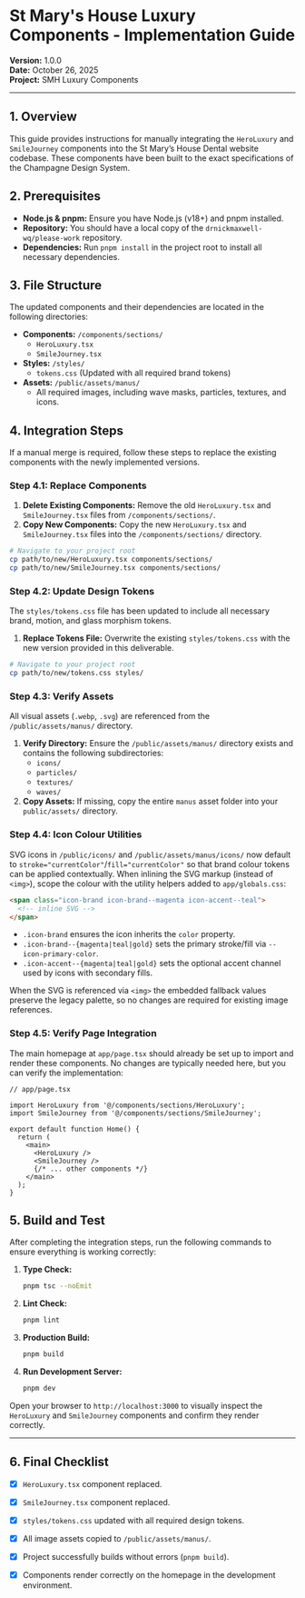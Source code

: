 # St Mary's House Luxury Components - Implementation Guide

**Version:** 1.0.0  
**Date:** October 26, 2025  
**Project:** SMH Luxury Components  

---

## 1. Overview

This guide provides instructions for manually integrating the `HeroLuxury` and `SmileJourney` components into the St Mary’s House Dental website codebase. These components have been built to the exact specifications of the Champagne Design System.

## 2. Prerequisites

- **Node.js & pnpm:** Ensure you have Node.js (v18+) and pnpm installed.
- **Repository:** You should have a local copy of the `drnickmaxwell-wq/please-work` repository.
- **Dependencies:** Run `pnpm install` in the project root to install all necessary dependencies.

## 3. File Structure

The updated components and their dependencies are located in the following directories:

- **Components:** `/components/sections/`
  - `HeroLuxury.tsx`
  - `SmileJourney.tsx`
- **Styles:** `/styles/`
  - `tokens.css` (Updated with all required brand tokens)
- **Assets:** `/public/assets/manus/`
  - All required images, including wave masks, particles, textures, and icons.

## 4. Integration Steps

If a manual merge is required, follow these steps to replace the existing components with the newly implemented versions.

### Step 4.1: Replace Components

1.  **Delete Existing Components:** Remove the old `HeroLuxury.tsx` and `SmileJourney.tsx` files from `/components/sections/`.
2.  **Copy New Components:** Copy the new `HeroLuxury.tsx` and `SmileJourney.tsx` files into the `/components/sections/` directory.

```bash
# Navigate to your project root
cp path/to/new/HeroLuxury.tsx components/sections/
cp path/to/new/SmileJourney.tsx components/sections/
```

### Step 4.2: Update Design Tokens

The `styles/tokens.css` file has been updated to include all necessary brand, motion, and glass morphism tokens. 

1.  **Replace Tokens File:** Overwrite the existing `styles/tokens.css` with the new version provided in this deliverable.

```bash
# Navigate to your project root
cp path/to/new/tokens.css styles/
```

### Step 4.3: Verify Assets

All visual assets (`.webp`, `.svg`) are referenced from the `/public/assets/manus/` directory.

1.  **Verify Directory:** Ensure the `/public/assets/manus/` directory exists and contains the following subdirectories:
    - `icons/`
    - `particles/`
    - `textures/`
    - `waves/`
2.  **Copy Assets:** If missing, copy the entire `manus` asset folder into your `public/assets/` directory.

### Step 4.4: Icon Colour Utilities

SVG icons in `/public/icons/` and `/public/assets/manus/icons/` now default to `stroke="currentColor"`/`fill="currentColor"` so that brand colour tokens can be applied contextually. When inlining the SVG markup (instead of `<img>`), scope the colour with the utility helpers added to `app/globals.css`:

```html
<span class="icon-brand icon-brand--magenta icon-accent--teal">
  <!-- inline SVG -->
</span>
```

- `.icon-brand` ensures the icon inherits the `color` property.
- `.icon-brand--{magenta|teal|gold}` sets the primary stroke/fill via `--icon-primary-color`.
- `.icon-accent--{magenta|teal|gold}` sets the optional accent channel used by icons with secondary fills.

When the SVG is referenced via `<img>` the embedded fallback values preserve the legacy palette, so no changes are required for existing image references.

### Step 4.5: Verify Page Integration

The main homepage at `app/page.tsx` should already be set up to import and render these components. No changes are typically needed here, but you can verify the implementation:

```tsx
// app/page.tsx

import HeroLuxury from '@/components/sections/HeroLuxury';
import SmileJourney from '@/components/sections/SmileJourney';

export default function Home() {
  return (
    <main>
      <HeroLuxury />
      <SmileJourney />
      {/* ... other components */}
    </main>
  );
}
```

## 5. Build and Test

After completing the integration steps, run the following commands to ensure everything is working correctly:

1.  **Type Check:**

    ```bash
    pnpm tsc --noEmit
    ```

2.  **Lint Check:**

    ```bash
    pnpm lint
    ```

3.  **Production Build:**

    ```bash
    pnpm build
    ```

4.  **Run Development Server:**

    ```bash
    pnpm dev
    ```

Open your browser to `http://localhost:3000` to visually inspect the `HeroLuxury` and `SmileJourney` components and confirm they render correctly.

---

## 6. Final Checklist

- [x] `HeroLuxury.tsx` component replaced.
- [x] `SmileJourney.tsx` component replaced.
- [x] `styles/tokens.css` updated with all required design tokens.
- [x] All image assets copied to `/public/assets/manus/`.
- [x] Project successfully builds without errors (`pnpm build`).
- [x] Components render correctly on the homepage in the development environment.



